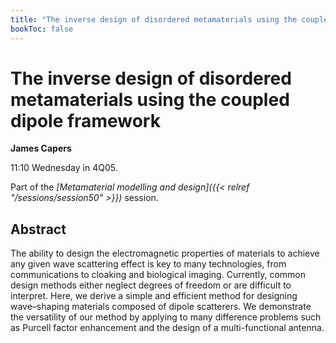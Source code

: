 ```yaml
---
title: "The inverse design of disordered metamaterials using the coupled dipole framework"
bookToc: false
---
```


# The inverse design of disordered metamaterials using the coupled dipole framework

**James Capers**

11:10 Wednesday in 4Q05.

Part of the *[Metamaterial modelling and design]({{< relref "/sessions/session50" >}})* session.

## Abstract

The ability to design the electromagnetic properties of materials to achieve any given wave scattering effect is key to many technologies, from communications to cloaking and biological imaging. Currently, common design methods either neglect degrees of freedom or are difficult to interpret. Here, we derive a simple and efficient method for designing wave–shaping materials composed of dipole scatterers.  We demonstrate the versatility of our method by applying to many difference problems such as Purcell factor enhancement and the design of a multi-functional antenna.


